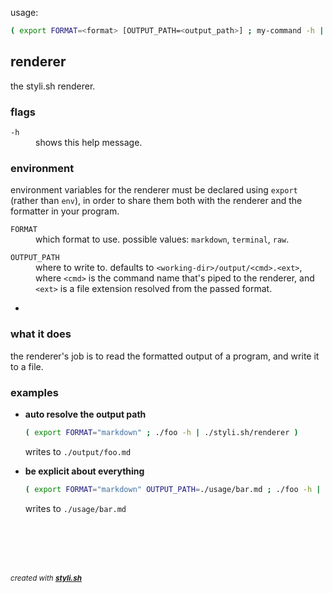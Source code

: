 
usage:

```sh
( export FORMAT=<format> [OUTPUT_PATH=<output_path>] ; my-command -h | ./renderer )
```

## renderer

the styli.sh renderer.

### flags

<dl>
	<dt><code>-h</code></dt>
	<dd>shows this help message.<br/></dd>
</dl>

### environment

environment variables for the renderer must be declared using `export` (rather than `env`), in order to share them both with the renderer and the formatter in your program.

<dl>
	<dt><code>FORMAT</code></dt>
	<dd>which format to use. possible values: <code>markdown</code>, <code>terminal</code>, <code>raw</code>.<br/></dd>
</dl>

<dl>
	<dt><code>OUTPUT_PATH</code></dt>
	<dd>where to write to. defaults to <code>&lt;working-dir&gt;/output/&lt;cmd&gt;.&lt;ext&gt;</code>, where <code>&lt;cmd&gt;</code> is the command name that's piped to the renderer, and <code>&lt;ext&gt;</code> is a file extension resolved from the passed format.<br/></dd>
</dl>

- 

### what it does

the renderer's job is to read the formatted output of a program, and write it to a file.

### examples

- **auto resolve the output path**
  
  ```sh
  ( export FORMAT="markdown" ; ./foo -h | ./styli.sh/renderer )
  ```
  
  writes to `./output/foo.md`

- **be explicit about everything**
  
  ```sh
  ( export FORMAT="markdown" OUTPUT_PATH=./usage/bar.md ; ./foo -h | ./styli.sh/renderer )
  ```
  
  writes to `./usage/bar.md`



<br/><br/>
---
<sup><i>created with <b><a href="https://github.com/eliranmal/styli.sh">styli.sh</a></b></i></sup>
